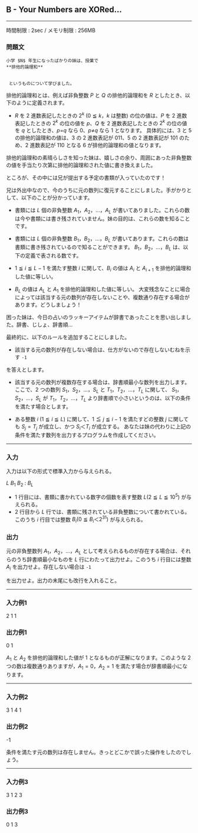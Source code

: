## B - Your Numbers are XORed...

----------

時間制限 : 2sec / メモリ制限 : 256MB

### 問題文


	小学 $N$ 年生になったばかりの妹は、授業で 
	**排他的論理和**


	 というものについて学びました。


排他的論理和とは、例えば非負整数 $P$ と $Q$ の排他的論理和を $R$ としたとき、以下のように定義されます。

* $R$ を $2$ 進数表記したときの $2^k$ ($0 ≦ k$，$k$ は整数) の位の値は、$P$ を $2$ 進数表記したときの $2^k$ の位の値を $p$、$Q$ を $2$ 進数表記したときの $2^k$ の位の値を $q$ としたとき、$p$=$q$ なら $0$、$p$≠$q$ なら $1$ となります。
具体的には、$3$ と $5$ の排他的論理和の値は、$3$ の $2$ 進数表記が $011$、$5$ の $2$ 進数表記が $101$ のため、$2$ 進数表記が $110$ となる $6$ が排他的論理和の値となります。

排他的論理和の素晴らしさを知った妹は、嬉しさの余り、周囲にあった非負整数の値を手当たり次第に排他的論理和された値に書き換えました。

ところが、その中には兄が提出する予定の書類が入っていたのです！

兄は外出中なので、今のうちに元の数列に復元することにしました。手がかりとして、以下のことが分かっています。

* 書類には $L$ 個の非負整数 $A_1$，$A_2$，…，$A_L$ が書いてありました。これらの数は今や書類には書き残されていません。妹の目的は、これらの数を知ることです。
* 書類には $L$ 個の非負整数 $B_1$，$B_2$，…，$B_L$ が書いてあります。これらの数は書類に書き残されているので知ることができます。
$B_1$，$B_2$，…，$B_L$ は、以下の定義で表される数です。

* $1 ≦ i ≦ L-1$ を満たす整数 $i$ に関して、$B_i$ の値は $A_i$ と $A_{i+1}$ を排他的論理和した値に等しい。
* $B_L$ の値は $A_L$ と $A_1$ を排他的論理和した値に等しい。
大変残念なことに場合によっては該当する元の数列が存在しないことや、複数通り存在する場合があります。どうしましょう！

困った妹は、今日の占いのラッキーアイテムが辞書であったことを思い出しました。辞書、じしょ、辞書順…

最終的に、以下のルールを追加することにしました。

* 該当する元の数列が存在しない場合は、仕方がないので存在しないむねを示す `-1`

 を答えとします。
* 該当する元の数列が複数存在する場合は、辞書順最小な数列を出力します。
ここで、$2$ つの数列 $S_1$，$S_2$，…，$S_L$ と $T_1$，$T_2$，…，$T_L$ に関して、 $S_1$，$S_2$，…，$S_L$ が $T_1$，$T_2$，…，$T_L$ より辞書順で小さいというのは、以下の条件を満たす場合とします。

* ある整数 $i$ ($1 ≦ i ≦ L$) に関して、$1 ≦ j ≦ i-1$ を満たすどの整数 $j$ に関しても $S_j=T_j$ が成立し、かつ $S_i＜T_i$ が成立する。
あなたは妹の代わりに上記の条件を満たす数列を出力するプログラムを作成してください。

----------

### 入力

入力は以下の形式で標準入力から与えられる。

>
$L$
$B_1$
$B_2$
:
$B_L$


* $1$ 行目には、書類に書かれている数字の個数を表す整数 $L (2 ≦ L ≦ 10^5)$ が与えられる。
* $2$ 行目から $L$ 行では、書類に残されている非負整数について書かれている。このうち $i$ 行目では整数 $B_i (0 ≦ B_i ＜ 2^{31})$ が与えられる。
### 出力

元の非負整数列 $A_1$，$A_2$，…，$A_L$ として考えられるものが存在する場合は、それらのうち辞書順最小なものを $L$ 行にわたって出力せよ。このうち $i$ 行目には整数 $A_i$ を出力せよ。存在しない場合は `-1`

 を出力せよ。出力の末尾にも改行を入れること。

----------

### 入力例1

>
2
1
1


### 出力例1

>
0
1


$A_1$ と $A_2$ を排他的論理和した値が $1$ となるものが正解になります。このような $2$ つの数は複数通りありますが，$A_1=0$，$A_2=1$ を満たす場合が辞書順最小になります。

----------

### 入力例2

>
3
1
4
1


### 出力例2

>
-1


条件を満たす元の数列は存在しません。きっとどこかで誤った操作をしたのでしょう。

----------

### 入力例3

>
3
1
2
3


### 出力例3

>
0
1
3


